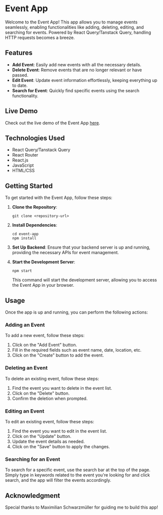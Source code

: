 # Event App 

Welcome to the Event App! This app allows you to manage events seamlessly, enabling functionalities like adding, deleting, editing, and searching for events. Powered by React Query/Tanstack Query, handling HTTP requests becomes a breeze.

## Features

- **Add Event**: Easily add new events with all the necessary details.
- **Delete Event**: Remove events that are no longer relevant or have passed.
- **Edit Event**: Update event information effortlessly, keeping everything up to date.
- **Search for Event**: Quickly find specific events using the search functionality.

## Live Demo

Check out the live demo of the Event App [here](https://react-events-oi.netlify.app/events/).

## Technologies Used

- React Query/Tanstack Query
- React Router
- React.js
- JavaScript
- HTML/CSS

## Getting Started

To get started with the Event App, follow these steps:

1. **Clone the Repository**: 
   ```
   git clone <repository-url>
   ```

2. **Install Dependencies**:
   ```
   cd event-app
   npm install
   ```

3. **Set Up Backend**:
   Ensure that your backend server is up and running, providing the necessary APIs for event management.

4. **Start the Development Server**:
   ```
   npm start
   ```
   This command will start the development server, allowing you to access the Event App in your browser.

## Usage

Once the app is up and running, you can perform the following actions:

### Adding an Event

To add a new event, follow these steps:

1. Click on the "Add Event" button.
2. Fill in the required fields such as event name, date, location, etc.
3. Click on the "Create" button to add the event.

### Deleting an Event

To delete an existing event, follow these steps:

1. Find the event you want to delete in the event list.
2. Click on the "Delete" button.
3. Confirm the deletion when prompted.

### Editing an Event

To edit an existing event, follow these steps:

1. Find the event you want to edit in the event list.
2. Click on the "Update" button.
3. Update the event details as needed.
4. Click on the "Save" button to apply the changes.

### Searching for an Event

To search for a specific event, use the search bar at the top of the page. Simply type in keywords related to the event you're looking for and click search, and the app will filter the events accordingly.

## Acknowledgment

Special thanks to Maximilian Schwarzmüller for guiding me to build this app!
